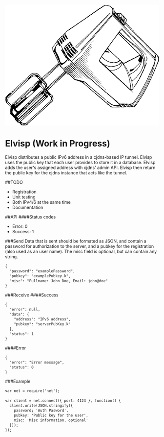![Elvisp](elvisp.png)

# Elvisp (Work in Progress)
Elvisp distributes a public IPv6 address in a cjdns-based IP tunnel. Elvisp uses the public key that each user provides to store it in a database. Elvisp adds the user's assigned address with cjdns' admin API. Elvisp then return the public key for the cjdns instance that acts like the tunnel.

##TODO
* Registration
* Unit testing
* Both IPv4/6 at the same time
* Documentation

##API
####Status codes
* Error: 0
* Success: 1

###Send
Data that is sent should be formated as JSON, and contain a password for authorization to the server, and a pubkey for the registration (also used as an user name). The misc field is optional, but can contain any string.
```
{
  "password": "examplePassword",
  "pubkey": "examplePubkey.k",
  "misc": "Fullname: John Doe, Email: john@doe"
}
```
###Receive
####Success
```
{
  "error": null,
  "data": {
    "address": "IPv6 address",
    "pubkey": "serverPubKey.k"
  },
  "status": 1
}
```

####Error
```
{
  "error": "Error message",
  "status": 0
}
```

###Example
```
var net = require('net');

var client = net.connect({ port: 4123 }, function() {
  client.write(JSON.stringify({
    password; 'Auth Pasword',
    pubkey: 'Public key for the user',
    misc: 'Misc information, optional'
  }));
});
```

